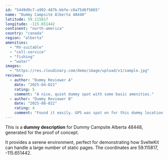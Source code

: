 ```yaml
---
id: "5449d9c7-a992-487b-bbfe-c0a75d6f5865"
name: "Dummy Campsite Alberta 48448"
latitude: 59.115817
longitude: -115.651442
continent: "north-america"
country: "canada"
region: "alberta"
amenities:
  - "RV-suitable"
  - "cell-service"
  - "fishing"
  - "water"
images:
  - "https://res.cloudinary.com/demo/image/upload/v1/sample.jpg"
reviews:
  - author: "Dummy Reviewer A"
    date: "2025-04-021"
    rating: 5
    comment: "A nice, quiet dummy spot with some basic amenities."
  - author: "Dummy Reviewer B"
    date: "2025-08-022"
    rating: 4
    comment: "Found it easily. GPS was spot on for this dummy location."
---
```


This is a **dummy description** for Dummy Campsite Alberta 48448, generated for the proof of concept.

It provides a serene environment, perfect for demonstrating how SvelteKit can handle a large number of static pages. The coordinates are 59.115817, -115.651442.

